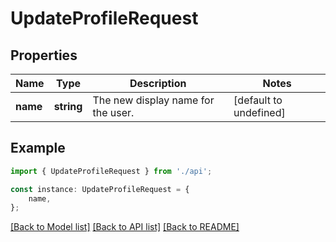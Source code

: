 # UpdateProfileRequest


## Properties

Name | Type | Description | Notes
------------ | ------------- | ------------- | -------------
**name** | **string** | The new display name for the user. | [default to undefined]

## Example

```typescript
import { UpdateProfileRequest } from './api';

const instance: UpdateProfileRequest = {
    name,
};
```

[[Back to Model list]](../README.md#documentation-for-models) [[Back to API list]](../README.md#documentation-for-api-endpoints) [[Back to README]](../README.md)
